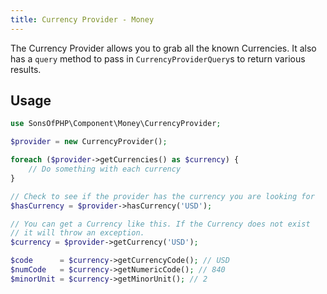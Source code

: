 ```yaml
---
title: Currency Provider - Money
---
```


The Currency Provider allows you to grab all the known Currencies. It also has
a `query` method to pass in `CurrencyProviderQuery`s to return various results.

## Usage

```php
use SonsOfPHP\Component\Money\CurrencyProvider;

$provider = new CurrencyProvider();

foreach ($provider->getCurrencies() as $currency) {
    // Do something with each currency
}

// Check to see if the provider has the currency you are looking for
$hasCurrency = $provider->hasCurrency('USD');

// You can get a Currency like this. If the Currency does not exist
// it will throw an exception.
$currency = $provider->getCurrency('USD');

$code      = $currency->getCurrencyCode(); // USD
$numCode   = $currency->getNumericCode(); // 840
$minorUnit = $currency->getMinorUnit(); // 2
```
